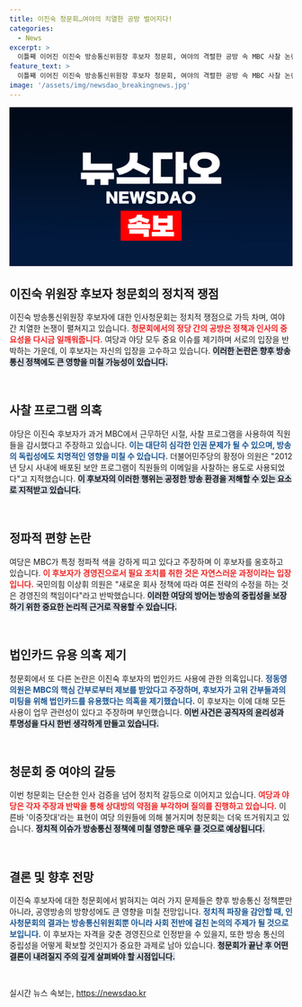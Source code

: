 ```yaml
---
title: 이진숙 청문회…여야의 치열한 공방 벌어지다!
categories:
  - News
excerpt: >
  이틀째 이어진 이진숙 방송통신위원장 후보자 청문회, 여야의 격렬한 공방 속 MBC 사찰 논란과 법인카드 유용 의혹이 수면 위로 떠올랐다. 과연 이 후보자는 그릇된 역사에서 벗어날 수 있을까?
feature_text: >
  이틀째 이어진 이진숙 방송통신위원장 후보자 청문회, 여야의 격렬한 공방 속 MBC 사찰 논란과 법인카드 유용 의혹이 수면 위로 떠올랐다. 과연 이 후보자는 그릇된 역사에서 벗어날 수 있을까?
image: '/assets/img/newsdao_breakingnews.jpg'
---
```


<p><img src="/assets/img/newsdao_breakingnews.jpg" alt="implanttips 속보" /></p>

<h2 data-ke-size="size26">이진숙 위원장 후보자 청문회의 정치적 쟁점</h2>

<p data-ke-size="size16">이진숙 방송통신위원장 후보자에 대한 인사청문회는 정치적 쟁점으로 가득 차며, 여야 간 치열한 논쟁이 펼쳐지고 있습니다. <b><span style="color: #ee2323;">청문회에서의 정당 간의 공방은 정책과 인사의 중요성을 다시금 일깨워줍니다.</span></b> 여당과 야당 모두 중요 이슈를 제기하며 서로의 입장을 반박하는 가운데, 이 후보자는 자신의 입장을 고수하고 있습니다. <b><span style="background-color: #21538527;">이러한 논란은 향후 방송통신 정책에도 큰 영향을 미칠 가능성이 있습니다.</span></b></p>

<p data-ke-size="size16">&nbsp;</p>

<h2 data-ke-size="size26">사찰 프로그램 의혹</h2>

<p data-ke-size="size16">야당은 이진숙 후보자가 과거 MBC에서 근무하던 시절, 사찰 프로그램을 사용하여 직원들을 감시했다고 주장하고 있습니다. <b><span style="color: #1a5490;">이는 대단히 심각한 인권 문제가 될 수 있으며, 방송의 독립성에도 치명적인 영향을 미칠 수 있습니다.</span></b> 더불어민주당의 황정아 의원은 "2012년 당시 사내에 배포된 보안 프로그램이 직원들의 이메일을 사찰하는 용도로 사용되었다"고 지적했습니다. <b><span style="background-color: #21538527;">이 후보자의 이러한 행위는 공정한 방송 환경을 저해할 수 있는 요소로 지적받고 있습니다.</span></b></p>

<p data-ke-size="size16">&nbsp;</p>

<h2 data-ke-size="size26">정파적 편향 논란</h2>

<p data-ke-size="size16">여당은 MBC가 특정 정파적 색을 강하게 띠고 있다고 주장하며 이 후보자를 옹호하고 있습니다. <b><span style="color: #ee2323;">이 후보자가 경영진으로서 필요 조치를 취한 것은 자연스러운 과정이라는 입장입니다.</span></b> 국민의힘 이상휘 의원은 "새로운 회사 정책에 따라 여론 전략의 수정을 하는 것은 경영진의 책임이다"라고 반박했습니다. <b><span style="background-color: #21538527;">이러한 여당의 방어는 방송의 중립성을 보장하기 위한 중요한 논리적 근거로 작용할 수 있습니다.</span></b></p>

<p data-ke-size="size16">&nbsp;</p>

<h2 data-ke-size="size26">법인카드 유용 의혹 제기</h2>

<p data-ke-size="size16">청문회에서 또 다른 논란은 이진숙 후보자의 법인카드 사용에 관한 의혹입니다. <b><span style="color: #1a5490;">정동영 의원은 MBC의 핵심 간부로부터 제보를 받았다고 주장하며, 후보자가 고위 간부들과의 미팅을 위해 법인카드를 유용했다는 의혹을 제기했습니다.</span></b> 이 후보자는 이에 대해 모든 사용이 업무 관련성이 있다고 주장하며 부인했습니다. <b><span style="background-color: #21538527;">이번 사건은 공직자의 윤리성과 투명성을 다시 한번 생각하게 만들고 있습니다.</span></b></p>

<p data-ke-size="size16">&nbsp;</p>

<h2 data-ke-size="size26">청문회 중 여야의 갈등</h2>

<p data-ke-size="size16">이번 청문회는 단순한 인사 검증을 넘어 정치적 갈등으로 이어지고 있습니다. <b><span style="color: #ee2323;">여당과 야당은 각자 주장과 반박을 통해 상대방의 약점을 부각하며 질의를 진행하고 있습니다.</span></b> 이른바 '이중잣대'라는 표현이 여당 의원들에 의해 불거지며 청문회는 더욱 뜨거워지고 있습니다. <b><span style="background-color: #21538527;">정치적 이슈가 방송통신 정책에 미칠 영향은 매우 클 것으로 예상됩니다.</span></b></p>

<p data-ke-size="size16">&nbsp;</p>

<h2 data-ke-size="size26">결론 및 향후 전망</h2>

<p data-ke-size="size16">이진숙 후보자에 대한 청문회에서 밝혀지는 여러 가지 문제들은 향후 방송통신 정책뿐만 아니라, 공영방송의 방향성에도 큰 영향을 미칠 전망입니다. <b><span style="color: #1a5490;">정치적 파장을 감안할 때, 인사청문회의 결과는 방송통신위원회뿐 아니라 사회 전반에 걸친 논의의 주제가 될 것으로 보입니다.</span></b> 이 후보자는 자격을 갖춘 경영진으로 인정받을 수 있을지, 또한 방송 통신의 중립성을 어떻게 확보할 것인지가 중요한 과제로 남아 있습니다. <b><span style="background-color: #21538527;">청문회가 끝난 후 어떤 결론이 내려질지 주의 깊게 살펴봐야 할 시점입니다.</span></b></p>

<p data-ke-size="size16">&nbsp;</p>
실시간 뉴스 속보는, <a href="https://newsdao.kr" rel="dofollow">https://newsdao.kr</a>


